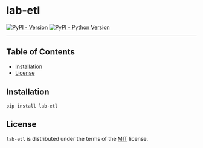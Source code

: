# lab-etl

[![PyPI - Version](https://img.shields.io/pypi/v/lab-etl.svg)](https://pypi.org/project/lab-etl)
[![PyPI - Python Version](https://img.shields.io/pypi/pyversions/lab-etl.svg)](https://pypi.org/project/lab-etl)

---

## Table of Contents

- [Installation](#installation)
- [License](#license)

## Installation

```console
pip install lab-etl
```

## License

`lab-etl` is distributed under the terms of the [MIT](https://spdx.org/licenses/MIT.html) license.
